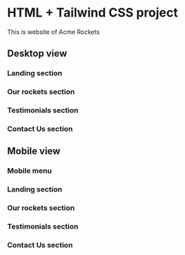# HTML + Tailwind CSS project

This is website of Acme Rockets

## Desktop view
### Landing section

### Our rockets section

### Testimonials section

### Contact Us section

## Mobile view
### Mobile menu
### Landing section
### Our rockets section
### Testimonials section

### Contact Us section
